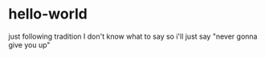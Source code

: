# hello-world
just following tradition
I don't know what to say so i'll just say "never gonna give you up"
